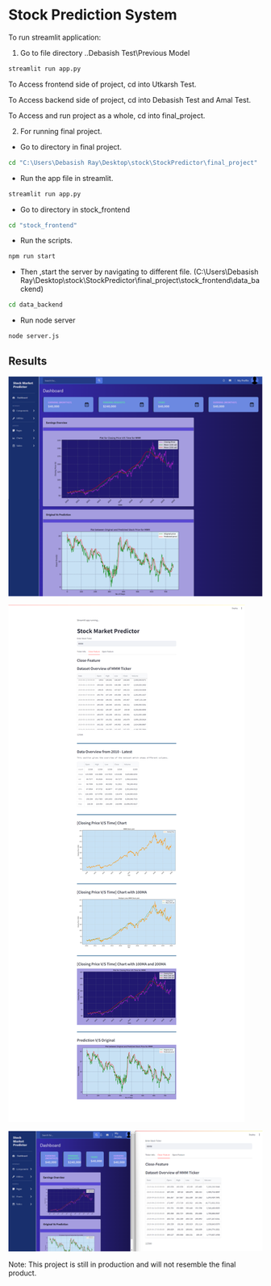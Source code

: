 # Stock Prediction System

To run streamlit application:

1. Go to file directory ..Debasish Test\Previous Model

```bash
streamlit run app.py
```


To Access frontend side of project, cd into Utkarsh Test.

To Access backend side of project, cd into Debasish Test and Amal Test.

To Access and run project as a whole, cd into final_project.

2. For running final project.

- Go to directory in final project.

```cmd
cd "C:\Users\Debasish Ray\Desktop\stock\StockPredictor\final_project"
```

- Run the app file in streamlit.

```bash
streamlit run app.py
```

- Go to directory in stock_frontend

```bash
cd "stock_frontend"
```

- Run the scripts.

```bash
npm run start
```

- Then ,start the server by navigating to different file.
(C:\Users\Debasish Ray\Desktop\stock\StockPredictor\final_project\stock_frontend\data_backend)

```cmd
cd data_backend
```

- Run node server

```bash
node server.js
```


## Results

![Frontend Integration](/Project%20Overview/images/Frontend.png)

![Backend Integration](/Project%20Overview/images/Backend.png)

![Backend Integration](/Project%20Overview/images/Frontend+Backend.png)

Note: This project is still in production and will not resemble the final product.
